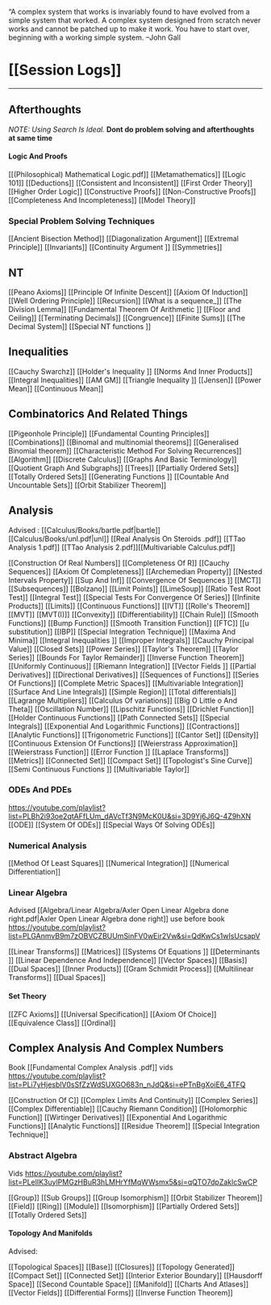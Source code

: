   
“A complex system that works is invariably found to have evolved from a simple system that worked. A complex system designed from scratch never works and cannot be patched up to make it work. You have to start over, beginning with a working simple system. –John Gall

# [[Session Logs]]
---------------------------------------
## Afterthoughts
*NOTE: Using Search Is Ideal.*
**Dont do problem solving and afterthoughts at same time**
#### Logic And Proofs
[[(Philosophical) Mathematical Logic.pdf]]
[[Metamathematics]]
[[Logic 101]]
[[Deductions]]
[[Consistent and Inconsistent]]
[[First Order Theory]]
[[Higher Order Logic]]
[[Constructive Proofs]]
[[Non-Constructive Proofs]]
[[Completeness And Incompleteness]]
[[Model Theory]]

### Special Problem Solving Techniques
[[Ancient Bisection Method]]
[[Diagonalization Argument]]
[[Extremal Principle]]
[[Invariants]]
[[Continuity Argument ]]
[[Symmetries]]
## NT
[[Peano Axioms]]
[[Principle Of Infinite Descent]]
[[Axiom Of Induction]]
[[Well Ordering Principle]]
[[Recursion]]
[[What is a sequence_]]
[[The Division Lemma]]
[[Fundamental Theorem Of Arithmetic ]]
[[Floor and Ceiling]]
[[Terminating Decimals]]
[[Congruence]]
[[Finite Sums]]
[[The Decimal System]]
[[Special NT functions ]]
## Inequalities
[[Cauchy Swarchz]]
[[Holder's Inequality ]]
[[Norms And Inner Products]]
[[Integral Inequalities]]
[[AM GM]]
[[Triangle Inequality ]]
[[Jensen]]
[[Power Mean]]
[[Continuous Mean]]
## Combinatorics And Related Things
[[Pigeonhole Principle]]
[[Fundamental Counting Principles]]
[[Combinations]]
[[Binomal and multinomial theorems]]
[[Generalised Binomial theorem]]
[[Characteristic Method For Solving Recurrences]]
[[Algorithm]]
[[Discrete Calculus]]
[[Graphs And Basic Terminology]]
[[Quotient Graph And Subgraphs]]
[[Trees]]
[[Partially Ordered Sets]]
[[Totally Ordered Sets]]
[[Generating Functions ]]
[[Countable And Uncountable Sets]]
[[Orbit Stabilizer Theorem]]

## Analysis
Advised : [[Calculus/Books/bartle.pdf|bartle]] [[Calculus/Books/unl.pdf|unl]] [[Real Analysis On Steroids .pdf]] [[TTao Analysis 1.pdf]] [[TTao Analysis 2.pdf]][[Multivariable Calculus.pdf]]

[[Construction Of Real Numbers]]
[[Completeness Of R]]
[[Cauchy Sequences]]
[[Axiom Of Completeness]]
[[Archemedian Property]]
[[Nested Intervals Property]]
[[Sup And Inf]]
[[Convergence Of Sequences ]]
[[MCT]]
[[Subsequences]]
[[Bolzano]]
[[Limit Points]]
[[LimeSoup]]
[[Ratio Test Root Test]]
[[Integral Test]]
[[Special Tests For Convergence Of Series]]
[[Infinite Products]]
[[Limits]]
[[Continuous Functions]]
[[IVT]]
[[Rolle's Theorem]]
[[MVT]]
[[MVT(I)]]
[[Convexity]]
[[Differentiability]]
[[Chain Rule]]
[[Smooth Functions]]
[[Bump Function]]
[[Smooth Transition Function]]
[[FTC]]
[[u substitution]]
[[IBP]]
[[Special Integration Technique]]
[[Maxima And Minima]]
[[Integral Inequalities ]]
[[Improper Integrals]]
[[Cauchy Principal Value]]
[[Closed Sets]]
[[Power Series]]
[[Taylor's Theorem]]
[[Taylor Series]]
[[Bounds For Taylor Remainder]]
[[Inverse Function Theorem]]
[[Uniformly Continuous]]
[[Riemann Integration]]
[[Vector Fields ]]
[[Partial Derivatives]]
[[Directional Derivatives]]
[[Sequences of Functions]]
[[Series Of Functions]]
[[Complete Metric Spaces]]
[[Multivariable Integration]]
[[Surface And Line Integrals]]
[[Simple Region]]
[[Total differentials]]
[[Lagrange Multipliers]]
[[Calculus Of variations]]
[[Big O Little o And Theta]]
[[Oscillation Number]]
[[Lipschitz Functions]]
[[Drichlet Function]]
[[Holder Continuous Functions]]
[[Path Connected Sets]]
[[Special Integrals]]
[[Exponential And Logarithmic Functions]]
[[Contractions]]
[[Analytic Functions]]
[[Trigonometric Functions]]
[[Cantor Set]]
[[Density]]
[[Continuous Extension Of Functions]]
[[Weierstrass Approximation]]
[[Weierstrass Function]]
[[Error Function ]]
[[Laplace Transforms]]
[[Metrics]]
[[Connected Set]]
[[Compact Set]]
[[Topologist's Sine Curve]]
[[Semi Continuous Functions ]]
[[Multivariable Taylor]]

### ODEs And PDEs
https://youtube.com/playlist?list=PLBh2i93oe2qtAFfLUm_dAVcTf3N9McK0U&si=3D9Yj6J6Q-4Z9hXN
[[ODE]]
[[System Of ODEs]]
[[Special Ways Of Solving ODEs]]

### Numerical Analysis 
[[Method Of Least Squares]]
[[Numerical Integration]]
[[Numerical Differentiation]]

### Linear Algebra
Advised [[Algebra/Linear Algebra/Axler Open Linear Algebra done right.pdf|Axler Open Linear Algebra done right]]
use before book https://youtube.com/playlist?list=PLGAnmvB9m7zOBVCZBUUmSinFV0wEir2Vw&si=QdKwCs1wIsUcsapV

[[Linear Transforms]]
[[Matrices]]
[[Systems Of Equations ]]
[[Determinants ]]
[[Linear Dependence And Independence]]
[[Vector Spaces]]
[[Basis]]
[[Dual Spaces]]
[[Inner Products]]
[[Gram Schmidit Process]]
[[Multilinear Transforms]]
[[Dual Spaces]]
#### Set Theory
[[ZFC Axioms]]
[[Universal Specification]]
[[Axiom Of Choice]]
[[Equivalence Class]]
[[Ordinal]]

## Complex Analysis And Complex Numbers
Book [[Fundamental Complex Analysis .pdf]]
vids https://youtube.com/playlist?list=PLi7yHjesblV0sSfZzWdSUXGO683n_nJdQ&si=ePTnBgXoiE6_4TFQ

[[Construction Of C]]
[[Complex Limits And Continuity]]
[[Complex Series]]
[[Complex Differentiable]]
[[Cauchy Riemann Condition]]
[[Holomorphic Function]]
[[Wirtinger Derivatives]]
[[Exponential And Logarithmic Functions]]
[[Analytic Functions]]
[[Residue Theorem]]
[[Special Integration Technique]]

### Abstract Algebra 
Vids https://youtube.com/playlist?list=PLelIK3uylPMGzHBuR3hLMHrYfMqWWsmx5&si=qQTO7dpZaklcSwCP

[[Group]]
[[Sub Groups]]
[[Group Isomorphism]]
[[Orbit Stabilizer Theorem]]
[[Field]]
[[Ring]]
[[Module]]
[[Isomorphism]]
[[Partially Ordered Sets]]
[[Totally Ordered Sets]]
#### Topology And Manifolds
Advised: [](https://www.math.utoronto.ca/ivan/mat327/?resources)

[[Topological Spaces]]
[[Base]]
[[Closures]]
[[Topology Generated]]
[[Compact Set]]
[[Connected Set]]
[[Interior Exterior Boundary]]
[[Hausdorff Space]]
[[Second Countable Space]]
[[Manifold]]
[[Charts And Atlases]]
[[Vector Fields]]
[[Differential Forms]]
[[Inverse Function Theorem]]


